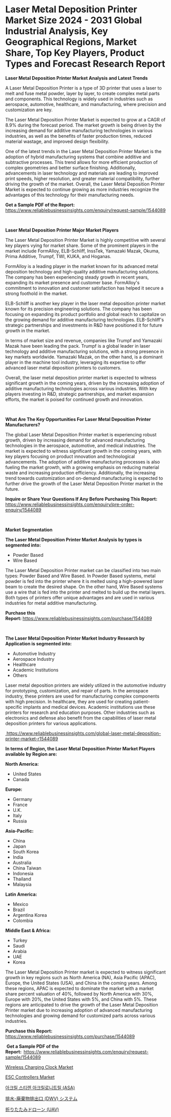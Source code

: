 <p><h1>Laser Metal Deposition Printer Market Size 2024 - 2031 Global Industrial Analysis, Key Geographical Regions, Market Share, Top Key Players, Product Types and Forecast Research Report</h1></p><p><strong>Laser Metal Deposition Printer Market Analysis and Latest Trends</strong></p>
<p><p>A Laser Metal Deposition Printer is a type of 3D printer that uses a laser to melt and fuse metal powder, layer by layer, to create complex metal parts and components. This technology is widely used in industries such as aerospace, automotive, healthcare, and manufacturing, where precision and customization are key.</p><p>The Laser Metal Deposition Printer Market is expected to grow at a CAGR of 8.9% during the forecast period. The market growth is being driven by the increasing demand for additive manufacturing technologies in various industries, as well as the benefits of faster production times, reduced material wastage, and improved design flexibility.</p><p>One of the latest trends in the Laser Metal Deposition Printer Market is the adoption of hybrid manufacturing systems that combine additive and subtractive processes. This trend allows for more efficient production of complex geometries and better surface finishing. Additionally, advancements in laser technology and materials are leading to improved print speeds, higher resolution, and greater material compatibility, further driving the growth of the market. Overall, the Laser Metal Deposition Printer Market is expected to continue growing as more industries recognize the advantages of this technology for their manufacturing needs.</p></p>
<p><strong>Get a Sample PDF of the Report:&nbsp;</strong> <a href="https://www.reliablebusinessinsights.com/enquiry/request-sample/1544089">https://www.reliablebusinessinsights.com/enquiry/request-sample/1544089</a></p>
<p>&nbsp;</p>
<p><strong>Laser Metal Deposition Printer Major Market Players</strong></p>
<p><p>The Laser Metal Deposition Printer Market is highly competitive with several key players vying for market share. Some of the prominent players in the market include FormAlloy, ELB-Schliff, InssTek, Yamazaki Mazak, Okuma, Prima Additive, Trumpf, TWI, KUKA, and Hoganas.</p><p>FormAlloy is a leading player in the market known for its advanced metal deposition technology and high-quality additive manufacturing solutions. The company has been experiencing steady growth in recent years, expanding its market presence and customer base. FormAlloy's commitment to innovation and customer satisfaction has helped it secure a strong foothold in the market.</p><p>ELB-Schliff is another key player in the laser metal deposition printer market known for its precision engineering solutions. The company has been focusing on expanding its product portfolio and global reach to capitalize on the growing demand for additive manufacturing technologies. ELB-Schliff's strategic partnerships and investments in R&D have positioned it for future growth in the market.</p><p>In terms of market size and revenue, companies like Trumpf and Yamazaki Mazak have been leading the pack. Trumpf is a global leader in laser technology and additive manufacturing solutions, with a strong presence in key markets worldwide. Yamazaki Mazak, on the other hand, is a dominant player in the machine tool industry, leveraging its expertise to offer advanced laser metal deposition printers to customers.</p><p>Overall, the laser metal deposition printer market is expected to witness significant growth in the coming years, driven by the increasing adoption of additive manufacturing technologies across various industries. With key players investing in R&D, strategic partnerships, and market expansion efforts, the market is poised for continued growth and innovation.</p></p>
<p>&nbsp;</p>
<p><strong>What Are The Key Opportunities For Laser Metal Deposition Printer Manufacturers?</strong></p>
<p><p>The global Laser Metal Deposition Printer market is experiencing robust growth, driven by increasing demand for advanced manufacturing technologies in the aerospace, automotive, and medical industries. The market is expected to witness significant growth in the coming years, with key players focusing on product innovation and technological advancements. The adoption of additive manufacturing processes is also fueling the market growth, with a growing emphasis on reducing material waste and increasing production efficiency. Additionally, the increasing trend towards customization and on-demand manufacturing is expected to further drive the growth of the Laser Metal Deposition Printer market in the future.</p></p>
<p><strong>Inquire or Share Your Questions If Any Before Purchasing This Report:</strong> <a href="https://www.reliablebusinessinsights.com/enquiry/pre-order-enquiry/1544089">https://www.reliablebusinessinsights.com/enquiry/pre-order-enquiry/1544089</a></p>
<p>&nbsp;</p>
<p><strong>Market Segmentation</strong></p>
<p><strong>The Laser Metal Deposition Printer Market Analysis by types is segmented into:</strong></p>
<p><ul><li>Powder Based</li><li>Wire Based</li></ul></p>
<p><p>The Laser Metal Deposition Printer market can be classified into two main types: Powder Based and Wire Based. In Powder Based systems, metal powder is fed into the printer where it is melted using a high-powered laser beam to create the desired shape. On the other hand, Wire Based systems use a wire that is fed into the printer and melted to build up the metal layers. Both types of printers offer unique advantages and are used in various industries for metal additive manufacturing.</p></p>
<p><strong>Purchase this Report:&nbsp;</strong><a href="https://www.reliablebusinessinsights.com/purchase/1544089">https://www.reliablebusinessinsights.com/purchase/1544089</a></p>
<p>&nbsp;</p>
<p><strong>The Laser Metal Deposition Printer Market Industry Research by Application is segmented into:</strong></p>
<p><ul><li>Automotive Industry</li><li>Aerospace Industry</li><li>Healthcare</li><li>Academic Institutions</li><li>Others</li></ul></p>
<p><p>Laser metal deposition printers are widely utilized in the automotive industry for prototyping, customization, and repair of parts. In the aerospace industry, these printers are used for manufacturing complex components with high precision. In healthcare, they are used for creating patient-specific implants and medical devices. Academic institutions use these printers for research and education purposes. Other industries such as electronics and defense also benefit from the capabilities of laser metal deposition printers for various applications.</p></p>
<p><a href="https://www.reliablebusinessinsights.com/global-laser-metal-deposition-printer-market-r1544089">&nbsp;https://www.reliablebusinessinsights.com/global-laser-metal-deposition-printer-market-r1544089</a></p>
<p><strong>In terms of Region, the Laser Metal Deposition Printer Market Players available by Region are:</strong></p>
<p>
    <p> <strong> North America: </strong>
        <ul>
            <li>United States</li>
            <li>Canada</li>
        </ul>
        </p> 
    <p> <strong> Europe: </strong>
        <ul>
            <li>Germany</li>
            <li>France</li>
            <li>U.K.</li>
            <li>Italy</li>
            <li>Russia</li>
        </ul>
        </p> 
    <p> <strong> Asia-Pacific: </strong>
        <ul>
            <li>China</li>
            <li>Japan</li>
            <li>South Korea</li>
            <li>India</li>
            <li>Australia</li>
            <li>China Taiwan</li>
            <li>Indonesia</li>
            <li>Thailand</li>
            <li>Malaysia</li>
        </ul>
        </p> 
    <p> <strong> Latin America: </strong>
        <ul>
            <li>Mexico</li>
            <li>Brazil</li>
            <li>Argentina Korea</li>
            <li>Colombia</li>
        </ul>
        </p> 
    <p> <strong> Middle East & Africa: </strong>
        <ul>
            <li>Turkey</li>
            <li>Saudi</li>
            <li>Arabia</li>
            <li>UAE</li>
            <li>Korea</li>
        </ul>
    </p>
    </p>
<p><p>The Laser Metal Deposition Printer market is expected to witness significant growth in key regions such as North America (NA), Asia Pacific (APAC), Europe, the United States (USA), and China in the coming years. Among these regions, APAC is expected to dominate the market with a market share percent valuation of 40%, followed by North America with 30%, Europe with 20%, the United States with 5%, and China with 5%. These regions are anticipated to drive the growth of the Laser Metal Deposition Printer market due to increasing adoption of advanced manufacturing technologies and growing demand for customized parts across various industries.</p></p>
<p><strong>Purchase this Report: </strong><a href="https://www.reliablebusinessinsights.com/purchase/1544089">https://www.reliablebusinessinsights.com/purchase/1544089</a></p>
<p>&nbsp;<strong>Get a Sample PDF of the Report:&nbsp;&nbsp;</strong><a href="https://www.reliablebusinessinsights.com/enquiry/request-sample/1544089">https://www.reliablebusinessinsights.com/enquiry/request-sample/1544089</a></p>
<p><strong></strong></p>
<p><p><a href="https://issuu.com/reportprime-2/docs/wireless-charging-clock-market-size-2030.pptx">Wireless Charging Clock Market</a></p><p><a href="https://issuu.com/reportprime-2/docs/esc-controllers-market-size-2030.pptx">ESC Controllers Market</a></p><p><a href="https://github.com/raap8632/Market-Research-Report-List-1/blob/main/108342288574.md">아크릴 스티렌 아크릴로니트릴 (ASA)</a></p><p><a href="https://github.com/JaydaWisoky2014/Market-Research-Report-List-1/blob/main/569750796980.md">排水-廃棄物排出口 (DWV) システム</a></p><p><a href="https://github.com/SkylarReilly36/Market-Research-Report-List-1/blob/main/145562396981.md">折りたたみドローン (UAV)</a></p></p>